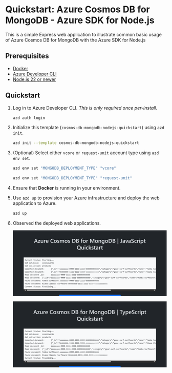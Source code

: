 <!--
---
page_type: sample
name: "Quickstart: Azure Cosmos DB for MongoDB and Azure SDK for Node.js"
description: This is a simple Express  web application to illustrate common basic usage of Azure Cosmos DB for MongoDB and the Azure SDK for Node.js.
urlFragment: template
languages:
- typescript
- javascript
- azdeveloper
products:
- azure-cosmos-db
---
-->

# Quickstart: Azure Cosmos DB for MongoDB - Azure SDK for Node.js

This is a simple Express web application to illustrate common basic usage of Azure Cosmos DB for MongoDB with the Azure SDK for Node.js

## Prerequisites

- [Docker](https://www.docker.com/)
- [Azure Developer CLI](https://aka.ms/azd-install)
- [Node.js 22 or newer](https://nodejs.org/)

## Quickstart

1. Log in to Azure Developer CLI. *This is only required once per-install.*

    ```bash
    azd auth login
    ```

1. Initialize this template (`cosmos-db-mongodb-nodejs-quickstart`) using `azd init`.

    ```bash
    azd init --template cosmos-db-mongodb-nodejs-quickstart
    ```

1. (Optional) Select either `vcore` or `request-unit` account type using `azd env set`.

    ```bash
    azd env set "MONGODB_DEPLOYMENT_TYPE" "vcore"
    ```

    ```bash
    azd env set "MONGODB_DEPLOYMENT_TYPE" "request-unit"
    ```

1. Ensure that **Docker** is running in your environment.

1. Use `azd up` to provision your Azure infrastructure and deploy the web application to Azure.

    ```bash
    azd up
    ```

1. Observed the deployed web applications.

    ![Screenshot of the deployed JavaScript web application.](assets/web-js.png)

    ![Screenshot of the deployed TypeScript web application.](assets/web-ts.png)
